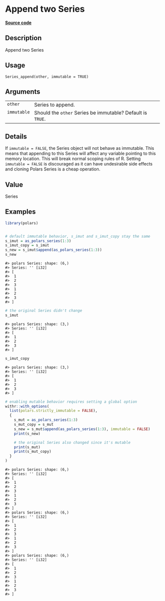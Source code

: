 

# Append two Series

[**Source code**](https://github.com/pola-rs/r-polars/tree/main/R/series__series.R#L684)

## Description

Append two Series

## Usage

<pre><code class='language-R'>Series_append(other, immutable = TRUE)
</code></pre>

## Arguments

<table>
<tr>
<td style="white-space: nowrap; font-family: monospace; vertical-align: top">
<code id="Series_append_:_other">other</code>
</td>
<td>
Series to append.
</td>
</tr>
<tr>
<td style="white-space: nowrap; font-family: monospace; vertical-align: top">
<code id="Series_append_:_immutable">immutable</code>
</td>
<td>
Should the <code>other</code> Series be immutable? Default is
<code>TRUE</code>.
</td>
</tr>
</table>

## Details

If <code>immutable = FALSE</code>, the Series object will not behave as
immutable. This means that appending to this Series will affect any
variable pointing to this memory location. This will break normal
scoping rules of R. Setting <code>immutable = FALSE</code> is
discouraged as it can have undesirable side effects and cloning Polars
Series is a cheap operation.

## Value

Series

## Examples

``` r
library(polars)


# default immutable behavior, s_imut and s_imut_copy stay the same
s_imut = as_polars_series(1:3)
s_imut_copy = s_imut
s_new = s_imut$append(as_polars_series(1:3))
s_new
```

    #> polars Series: shape: (6,)
    #> Series: '' [i32]
    #> [
    #>  1
    #>  2
    #>  3
    #>  1
    #>  2
    #>  3
    #> ]

``` r
# the original Series didn't change
s_imut
```

    #> polars Series: shape: (3,)
    #> Series: '' [i32]
    #> [
    #>  1
    #>  2
    #>  3
    #> ]

``` r
s_imut_copy
```

    #> polars Series: shape: (3,)
    #> Series: '' [i32]
    #> [
    #>  1
    #>  2
    #>  3
    #> ]

``` r
# enabling mutable behavior requires setting a global option
withr::with_options(
  list(polars.strictly_immutable = FALSE),
  {
    s_mut = as_polars_series(1:3)
    s_mut_copy = s_mut
    s_new = s_mut$append(as_polars_series(1:3), immutable = FALSE)
    print(s_new)

    # the original Series also changed since it's mutable
    print(s_mut)
    print(s_mut_copy)
  }
)
```

    #> polars Series: shape: (6,)
    #> Series: '' [i32]
    #> [
    #>  1
    #>  2
    #>  3
    #>  1
    #>  2
    #>  3
    #> ]
    #> polars Series: shape: (6,)
    #> Series: '' [i32]
    #> [
    #>  1
    #>  2
    #>  3
    #>  1
    #>  2
    #>  3
    #> ]
    #> polars Series: shape: (6,)
    #> Series: '' [i32]
    #> [
    #>  1
    #>  2
    #>  3
    #>  1
    #>  2
    #>  3
    #> ]
